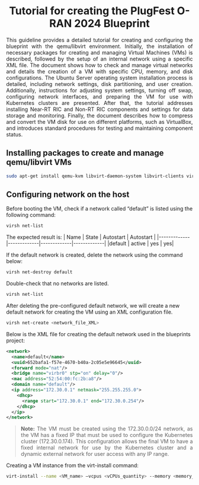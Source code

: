 <h1 align="center">Tutorial for creating the PlugFest O-RAN 2024 Blueprint</h1>

<p align="justify">
This guideline provides a detailed tutorial for creating and configuring the blueprint with the qemu/libvirt environment. Initially, the installation of necessary packages for creating and managing Virtual Machines (VMs) is described, followed by the setup of an internal network using a specific XML file. The document shows how to check and manage virtual networks and details the creation of a VM with specific CPU, memory, and disk configurations. The Ubuntu Server operating system installation process is detailed, including network settings, disk partitioning, and user creation. Additionally, instructions for adjusting system settings, turning off swap, configuring network interfaces, and preparing the VM for use with Kubernetes clusters are presented. After that, the tutorial addresses installing Near-RT RIC and Non-RT RIC components and settings for data storage and monitoring. Finally, the document describes how to compress and convert the VM disk for use on different platforms, such as VirtualBox, and introduces standard procedures for testing and maintaining component status.
</p>


## Installing packages to create and manage qemu/libvirt VMs
```bash
sudo apt-get install qemu-kvm libvirt-daemon-system libvirt-clients virt-manager
```

## Configuring network on the host
Before booting the VM, check if a network called “default” is listed using the following command:
```bash
virsh net-list
```
The expected result is:
| Name | State | Autostart | Autostart |
|-------------|-------------|-------------|-------------|
|default | active | yes | yes|

If the default network is created, delete the network using the command below:
```bash
virsh net-destroy default
```
Double-check that no networks are listed.
```bash
virsh net-list
```
After deleting the pre-configured default network, we will create a new default network for creating the VM using an XML configuration file.
```bash
virsh net-create <network_file_XML>
```
Below is the XML file for creating the default network used in the blueprints project:
```xml
<network>
  <name>default</name>
  <uuid>652bafa1-f57e-4670-b40a-2c05e5e96645</uuid>
  <forward mode="nat"/>
  <bridge name="virbr0" stp="on" delay="0"/>
  <mac address="52:54:00:fc:2b:a8"/>
  <domain name="default"/>
  <ip address="172.30.0.1" netmask="255.255.255.0">
    <dhcp>
      <range start="172.30.0.1" end="172.30.0.254"/>
    </dhcp>
  </ip>
</network>
```
<blockquote>
<p align="justify">
<strong>Note:</strong> The VM must be created using the 172.30.0.0/24 network, as the VM has a fixed IP that must be used to configure the Kubernetes cluster (172.30.0.174). This configuration allows the final VM to have a fixed internal network for use by the Kubernetes cluster and a dynamic external network for user access with any IP range.
</p>
</blockquote>

Creating a VM instance from the virt-install command:
```bash
virt-install --name <VM_name> –vcpus <vCPUs_quantity> --memory <memory_in_MBs> --disk size=<storage_in_GB> --cdrom <path_to_iso_ubuntu_server_20.04>
```






